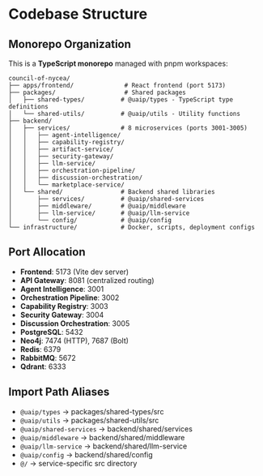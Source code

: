 # Codebase Structure

## Monorepo Organization
This is a **TypeScript monorepo** managed with pnpm workspaces:

```
council-of-nycea/
├── apps/frontend/              # React frontend (port 5173)
├── packages/                   # Shared packages
│   ├── shared-types/          # @uaip/types - TypeScript type definitions
│   └── shared-utils/          # @uaip/utils - Utility functions
├── backend/
│   ├── services/              # 8 microservices (ports 3001-3005)
│   │   ├── agent-intelligence/
│   │   ├── capability-registry/
│   │   ├── artifact-service/
│   │   ├── security-gateway/
│   │   ├── llm-service/
│   │   ├── orchestration-pipeline/
│   │   ├── discussion-orchestration/
│   │   └── marketplace-service/
│   └── shared/                # Backend shared libraries
│       ├── services/          # @uaip/shared-services
│       ├── middleware/        # @uaip/middleware
│       ├── llm-service/       # @uaip/llm-service
│       └── config/            # @uaip/config
└── infrastructure/            # Docker, scripts, deployment configs
```

## Port Allocation
- **Frontend**: 5173 (Vite dev server)
- **API Gateway**: 8081 (centralized routing)
- **Agent Intelligence**: 3001
- **Orchestration Pipeline**: 3002
- **Capability Registry**: 3003
- **Security Gateway**: 3004
- **Discussion Orchestration**: 3005
- **PostgreSQL**: 5432
- **Neo4j**: 7474 (HTTP), 7687 (Bolt)
- **Redis**: 6379
- **RabbitMQ**: 5672
- **Qdrant**: 6333

## Import Path Aliases
- `@uaip/types` → packages/shared-types/src
- `@uaip/utils` → packages/shared-utils/src
- `@uaip/shared-services` → backend/shared/services
- `@uaip/middleware` → backend/shared/middleware
- `@uaip/llm-service` → backend/shared/llm-service
- `@uaip/config` → backend/shared/config
- `@/` → service-specific src directory